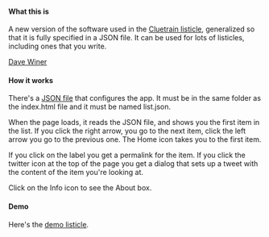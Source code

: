 #### What this is

A new version of the software used in the <a href="http://listicle.io/cluetrain/">Cluetrain listicle</a>, generalized so that it is fully specified in a JSON file. It can be used for lots of listicles, including ones that you write. 

<a href="http://scripting.com/2015/01/13/listicleOListicle.html">Dave Winer</a>

#### How it works

There's a <a href="https://github.com/scripting/listicle/blob/master/list.json">JSON file</a> that configures the app. It must be in the same folder as the index.html file and it must be named list.json.

When the page loads, it reads the JSON file, and shows you the first item in the list. If you click the right arrow, you go to the next item, click the left arrow you go to the previous one. The Home icon takes you to the first item. 

If you click on the label you get a permalink for the item. If you click the twitter icon at the top of the page you get a dialog that sets up a tweet with the content of the item you're looking at. 

Click on the Info icon to see the About box.

#### Demo

Here's the <a href="http://listicle.io/demo/">demo listicle</a>. 

